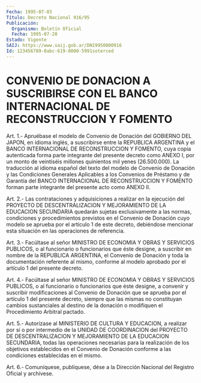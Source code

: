 ```yaml
---
Fecha: 1995-07-03
Título: Decreto Nacional 916/95
Publicación:
  Organismo: Boletín Oficial
  Fecha: 1995-07-20
Estado: Vigente
SAIJ: https://www.saij.gob.ar/DN19950000916
Id: 123456789-0abc-619-0000-5991soterced
---
```

# CONVENIO DE DONACION A SUSCRIBIRSE CON EL BANCO INTERNACIONAL DE RECONSTRUCCION Y FOMENTO

<a id="1"></a>
Art.  1.-  Apruébase  el  modelo  de  Convenio de Donación del GOBIERNO  DEL  JAPON,  en  idioma  inglés, a suscribirse  entre  la REPUBLICA ARGENTINA y el BANCO INTERNACIONAL  DE  RECONSTRUCCION  Y FOMENTO,    cuya  copia  autenticada  forma  parte  integrante  del presente decreto  como ANEXO I, por un monto de veintiséis millones quinientos mil yenes  (26.500.000). La traducción al idioma español del texto del modelo de  Convenio  de  Donación  y  las Condiciones Generales Aplicables a los Convenios de Préstamo y de  Garantía del BANCO  INTERNACIONAL  DE  RECONSTRUCCION  Y  FOMENTO  forman  parte integrante del presente acto como ANEXO II.

<a id="2"></a>
Art.  2.-  Las contrataciones y adquisiciones a realizar en la ejecución del PROYECTO  DE  DESCENTRALIZACION  Y MEJORAMIENTO DE LA EDUCACION SECUNDARIA quedarán sujetas exclusivamente  a las normas, condiciones  y procedimientos previstos en el Convenio de  Donación cuyo  modelo  se  aprueba  por  el  artículo  1  de  este  decreto, debiéndose  mencionar    esta   situación  en  las  operaciones  de referencia.

<a id="3"></a>
Art.  3.-  Facúltase  al  señor MINISTRO DE ECONOMIA Y OBRAS Y SERVICIOS  PUBLICOS,  o  al funcionario  o  funcionarios  que  éste designe,  a  suscribir en nombre  de  la  REPUBLICA  ARGENTINA,  el Convenio de Donación  y  toda  la documentación referente al mismo, conforme  al  modelo  aprobado  por  el  artículo  1  del  presente decreto.

<a id="4"></a>
Art.  4.-  Facúltase  al  señor MINISTRO DE ECONOMIA Y OBRAS Y SERVICIOS  PUBLICOS,  o  al funcionario  o  funcionarios  que  éste designe,  a  convenir y suscribir  modificaciones  al  Convenio  de Donación que se  aprueba  por  el  artículo 1 del presente decreto, siempre  que  las  mismas no constituyan  cambios  sustanciales  al destino  de la donación  o  modifiquen  el  Procedimiento  Arbitral pactado.

<a id="5"></a>
Art.  5.-  Autorízase  al MINISTERIO DE CULTURA Y EDUCACION, a realizar por sí o por intermedio  de  la UNIDAD DE COORDINACION del PROYECTO  DE  DESCENTRALIZACION  Y  MEJORAMIENTO  DE  LA  EDUCACION SECUNDARIA, todas las operaciones necesarias  para  la  realización de  los objetivos establecidos en el Convenio de Donación  conforme a las condiciones establecidas en el mismo.

<a id="6"></a>
Art. 6.- Comuníquese, publíquese, dése a la Dirección Nacional del Registro Oficial y archívese.